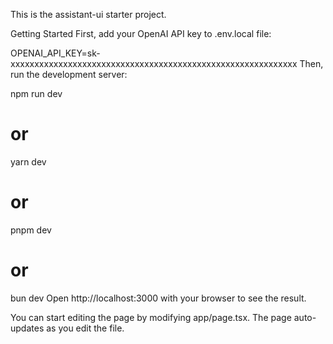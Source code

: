 This is the assistant-ui starter project.

Getting Started
First, add your OpenAI API key to .env.local file:

OPENAI_API_KEY=sk-xxxxxxxxxxxxxxxxxxxxxxxxxxxxxxxxxxxxxxxxxxxxxxxxxxxxxxxxxxxx
Then, run the development server:

npm run dev
# or
yarn dev
# or
pnpm dev
# or
bun dev
Open http://localhost:3000 with your browser to see the result.

You can start editing the page by modifying app/page.tsx. The page auto-updates as you edit the file.
